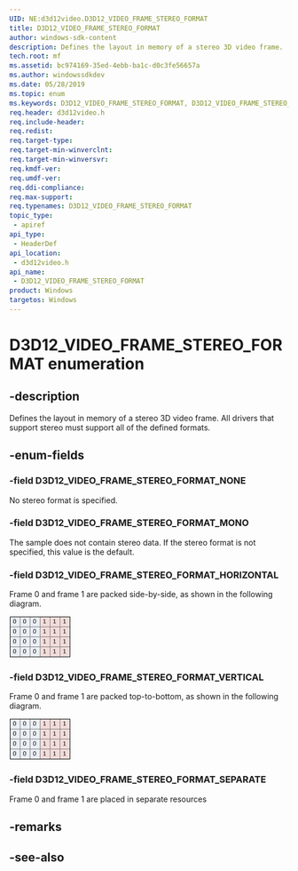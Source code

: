 ```yaml
---
UID: NE:d3d12video.D3D12_VIDEO_FRAME_STEREO_FORMAT
title: D3D12_VIDEO_FRAME_STEREO_FORMAT
author: windows-sdk-content
description: Defines the layout in memory of a stereo 3D video frame. 
tech.root: mf
ms.assetid: bc974169-35ed-4ebb-ba1c-d0c3fe56657a
ms.author: windowssdkdev
ms.date: 05/28/2019 
ms.topic: enum
ms.keywords: D3D12_VIDEO_FRAME_STEREO_FORMAT, D3D12_VIDEO_FRAME_STEREO_FORMAT, 
req.header: d3d12video.h
req.include-header:
req.redist:
req.target-type:
req.target-min-winverclnt:
req.target-min-winversvr:
req.kmdf-ver:
req.umdf-ver:
req.ddi-compliance:
req.max-support:
req.typenames: D3D12_VIDEO_FRAME_STEREO_FORMAT
topic_type: 
 - apiref
api_type: 
 - HeaderDef
api_location: 
 - d3d12video.h
api_name: 
 - D3D12_VIDEO_FRAME_STEREO_FORMAT
product: Windows
targetos: Windows
---
```


# D3D12_VIDEO_FRAME_STEREO_FORMAT enumeration

## -description

Defines the layout in memory of a stereo 3D video frame. All drivers that support stereo must support all of the defined formats.


## -enum-fields

### -field D3D12_VIDEO_FRAME_STEREO_FORMAT_NONE 

No stereo format is specified.

### -field D3D12_VIDEO_FRAME_STEREO_FORMAT_MONO 

The sample does not contain stereo data. If the stereo format is not specified, this value is the default.

### -field D3D12_VIDEO_FRAME_STEREO_FORMAT_HORIZONTAL 

Frame 0 and frame 1 are packed side-by-side, as shown in the following diagram.

![Horizontal stereo format showing the frame 0 pixels on the left of a grid of pixels and the frame 1 pixels on the right](./images/stereo_format_horizontal.png)

### -field D3D12_VIDEO_FRAME_STEREO_FORMAT_VERTICAL 

Frame 0 and frame 1 are packed top-to-bottom, as shown in the following diagram.

![Vertical stereo format showing the frame 0 pixels on the top of a grid of pixels and the frame 1 pixels on the bottom](./images/stereo_format_horizontal.png)

### -field D3D12_VIDEO_FRAME_STEREO_FORMAT_SEPARATE 

Frame 0 and frame 1 are placed in separate resources

## -remarks

## -see-also